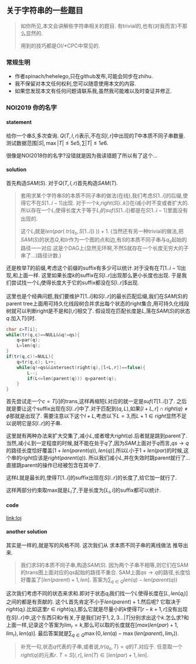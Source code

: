 ## 关于字符串的一些题目

> 如你所见,本文会讲解些字符串相关的题目.
> 有trivial的,也有(对我而言)不那么显然的.
>
> 用到的技巧都是OI/\*CPC中常见的.



### 常规生明

- 作者spinach/hehelego,只在github发布,可能会同步在zhihu.
- 我不保留对本文任何权利,您可以随意使用本文的内容.
- 如果您发现本文有任何问题请联系我,虽然我可能难以及时查证并修正.



### NOI2019 你的名字

#### statement

给你一个串$S$,多次查询.
$Q(T,l,r)$表示,不在$S[l,r]$中出现的$T$中本质不同子串数量.
测试数据范围$|S|,\max |T|\leq 5e5,\sum |T|\leq 1e6$.

很像是NOI2018你的名字?没错就是因为我读错题了所以有了这个…

#### solution

首先构造$SAM(S)$.
对于$Q(T,l,r)$首先构造$SAM(T)$.

> 套用求某个字符串$S$的本质不同子串的做法(在线),我们考虑$S[1..i]$的后缀,使得它不在$S[1..i-1]$出现.
> 对于一个$k$,$right(S[i..k])$在$i$减小时不变或者扩大的.所以存在一个$L_i$使得长度大于等于$L_i$的$suf(S[1..i])$都是在$S[1..i-1]$里面没有出现的.
>
> 这个$L_i$就是$len(par(\ tr(q_s,S[1..i])\ ))+1$.
> (当然还有另一种trivial的做法,把$SAM(S)$的状态$Q$,和$tr$作为一个图的点和边,有$S$的本质不同子串与$q_s$起始的路径一一对应.这是个DAG上(显然无环啊,不然S就存在一个长度无穷大的子串了…)路径计数.)

还是枚举$T$的前缀,考虑这个前缀的suffix有多少可以统计.对于没有在$T[1..i-1]$出现,和上面一样.
这里如果长度$k$的suffix在$S[l..r]$出现那么更小长度也出现.
于是我们尝试找一个$L_i$使得长度大于它的suffix都没在S[l..r]$出现.

这里也是个经典问题,我们要维护$T[1..i]$和$S[l..r]$的最长匹配后缀,我们在$SAM(S)$的parent tree上面用可持久化线段树合并求出每个状态的right集合,用可持久化线段树就可以判断right是不是和[l,r]相交了.
假设现在匹配长度是$L$,落在$SAM(S)$的状态$q$.加入$T[i]$时.

```cpp
char c=T[i];
while(tr(q,c)==NULL&&q!=qs){
    q=par(q);
    L=len(q);
}
if(tr(q,c)!=NULL){
    q=tr(q,c); L++;
    while(q!=qs&&intersect(right(q),[l+L,r])==false){
        L--;
        if(L<=len(parent(q))) q=parent(q);
    }
}

```

首先尝试走一个$c=T[i]$的trans,这样再缩短$L$对应的就一定是$suf(T[1..i])$了.
之后就是要让这个suffix出现在$S[l..r]$中了.对于匹配到$(q,L)$,如果$[l+L,r]\cap right(q)\neq \phi$那就是出现了.
需要注意以下这个$l+L$,考虑以下$L=3$,而$L+1\in right$显然不足以说明它是$S[l..r]$的子串.

这里就有两种办法来扩大交集了,减小$L$,或者增大$right(q)$.后者就是跳到parent了.
当然,减小$L$到一定程度的时候,就不能在处于$q$了,因为$SAM$上面对于$q$而言,$qs\to q$的路径长度恰好覆盖$[1+len(parent(q)),len(q)]$.所以$L$小于$1+len(par)$的时候,这个串的$right$应该是$right(parent(q))$.
所以我们减小$L$,并在失效时跳parent就行了…直接跳parent的操作已经被包含在其中了.

这样$L$就是最长的,使得$T[1..i]$的suffix出现在$S[l..r]$的长度了,给它加一就行了.

这样两部分约束取max就是$L_i$了,于是长度为$[L_i,i]$的suffix都可以统计.	

#### code

[link:loj](https://loj.ac/submission/794673)

#### another solution

其实是一样的,就是写的风格不同.
这次我们从 求本质不同子串的离线做法 推导出来.

> 我们求$S$的本质不同子串,构造$SAM(S)$.
> 因为两个子串不相等,则它们在SAM的trans图上面对应的$qs$起始的路径不重合.
> SAM上面$qs\to q$的路径,长度恰好覆盖了$[len(parent)+1,len]$.
> 答案为$\sum_{q\in Q}len(q)-len(parent(q))$

这次我们考虑不同的状态来求和.即对于状态$q_i$我们找一个$L$使得长度在$[L,len(q_i)]$之间的都是有贡献的.
这个L首先肯定不小于$len(parent)+1$.然后呢?
它取决于$right(q_i)$.比如这里$r\in right(q_i)$,那么它就是尽量小的$k$使得$T[r-k+1,r]$没有出现在$S[l..r]$中,这个东西只和$r$有关,于是我们对于$1,2,3\dots |T|$分别求出这个$k$.怎么求?和上面一样,记录这个答案为$lim_r=k$,那么可以取的长度就在$[max(len(par)+1,lim_r),len(q)]$.
最后答案就是$\sum_{q\in Q}\max(0,len(q)-\max(len(parent),lim_r))$.

> 补充一句,状态$q$代表的子串,或者说,$tr(q_s,T)=q$的$T$.对应于.
> 任意取一个$right(q)$的元素$r$.
> $T=S[i,r],len(T)\in[len(par)+1,len]$.

